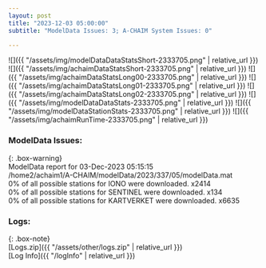 ```yaml
---
layout: post
title: "2023-12-03 05:00:00"
subtitle: "ModelData Issues: 3; A-CHAIM System Issues: 0"

---
```


![]({{ "/assets/img/modelDataDataStatsShort-2333705.png" | relative_url }})
![]({{ "/assets/img/achaimDataStatsShort-2333705.png" | relative_url }})
![]({{ "/assets/img/achaimDataStatsLong00-2333705.png" | relative_url }})
![]({{ "/assets/img/achaimDataStatsLong01-2333705.png" | relative_url }})
![]({{ "/assets/img/achaimDataStatsLong02-2333705.png" | relative_url }})
![]({{ "/assets/img/modelDataDataStats-2333705.png" | relative_url }})
![]({{ "/assets/img/modelDataStationStats-2333705.png" | relative_url }})
![]({{ "/assets/img/achaimRunTime-2333705.png" | relative_url }})


### ModelData Issues:  
  
{: .box-warning}  
 ModelData report for 03-Dec-2023 05:15:15   
 /home2/achaim1/A-CHAIM/modelData/2023/337/05/modelData.mat   
 0% of all possible stations for IONO were downloaded. x2414   
 0% of all possible stations for SENTINEL were downloaded. x134   
 0% of all possible stations for KARTVERKET were downloaded. x6635   
  


### Logs:  
  
{: .box-note}  
[Logs.zip]({{ "/assets/other/logs.zip" | relative_url }})  
[Log Info]({{ "/logInfo" | relative_url }})  
